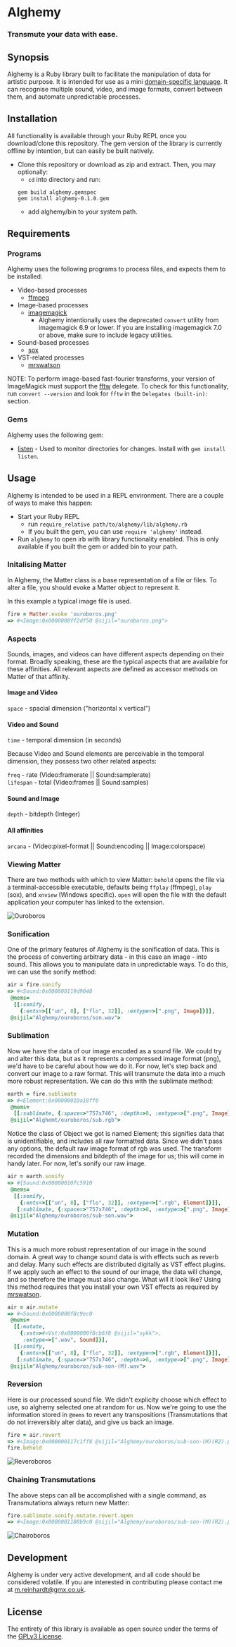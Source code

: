 # Alghemy
### Transmute your data with ease.

## Synopsis

Alghemy is a Ruby library built to facilitate the manipulation of data for artistic purpose.
It is intended for use as a mini [domain-specific language](https://en.wikipedia.org/wiki/Domain-specific_language).
It can recognise multiple sound, video, and image formats, convert between them, and automate unpredictable processes.


## Installation

All functionality is available through your Ruby REPL once you download/clone this repository.
The gem version of the library is currently offline by intention, but can easily be built natively.

- Clone this repository or download as zip and extract. Then, you may optionally:
   - `cd` into directory and run:
   ```
   gem build alghemy.gemspec
   gem install alghemy-0.1.0.gem
   ```
   - add alghemy/bin to your system path.


## Requirements

### Programs

Alghemy uses the following programs to process files, and expects them to be installed:

- Video-based processes
  - [ffmpeg](https://ffmpeg.org)
- Image-based processes
  - [imagemagick](www.imagemagick.org/script/index.php)
    - Alghemy intentionally uses the deprecated `convert` utility from imagemagick 6.9 or lower.
    If you are installing imagemagick 7.0 or above, make sure to include legacy utilities.
- Sound-based processes
  - [sox](sox.sourceforge.net)
- VST-related processes
  - [mrswatson](https://github.com/teragonaudio/MrsWatson)

NOTE: To perform image-based fast-fourier transforms, your version of ImageMagick must support the [fftw](www.fftw.org) delegate.
To check for this functionality, run `convert --version` and look for `fftw` in the `Delegates (built-in):` section.

### Gems

Alghemy uses the following gem:

- [listen](https://github.com/guard/listen) \- Used to monitor directories for changes.
Install with `gem install listen`.


## Usage

Alghemy is intended to be used in a REPL environment. There are a couple of ways to make this happen:
- Start your Ruby REPL
  - run `require_relative path/to/alghemy/lib/alghemy.rb`
  - If you built the gem, you can use `require 'alghemy'` instead.
- Run `alghemy` to open irb with library functionality enabled.
  This is only available if you built the gem or added bin to your path.


### Initalising Matter
In Alghemy, the Matter class is a base representation of a file or files.
To alter a file, you should evoke a Matter object to represent it.

In this example a typical image file is used.
```ruby
fire = Matter.evoke 'ouroboros.png'
=> #<Image:0x0000000ff2df50 @sijil="ouroboros.png">
```

### Aspects

Sounds, images, and videos can have different aspects depending on their format.
Broadly speaking, these are the typical aspects that are available for these affinities. All relevant aspects are defined as accessor methods on Matter of that affinity.

#### Image and Video
`space` - spacial dimension ("horizontal x vertical")

#### Video and Sound
`time` - temporal dimension (in seconds)

Because Video and Sound elements are perceivable in the temporal dimension,
they possess two other related aspects:

`freq` - rate (Video:framerate || Sound:samplerate)  
`lifespan` - total (Video:frames || Sound:samples)

#### Sound and Image
`depth` - bitdepth (Integer)

#### All affinities
`arcana` - (Video:pixel-format || Sound:encoding || Image:colorspace)

### Viewing Matter
There are two methods with which to view Matter: `behold` opens the file via a terminal-accessible executable, defaults being `ffplay` (ffmpeg), `play` (sox), and `xnview` (Windows specific).  `open` will open the file with the default application your computer has linked to the extension.

![Ouroboros](example/example_01.jpg)


### Sonification
One of the primary features of Alghemy is the sonification of data. This is the process of converting arbitrary data - in this case an image - into sound. This allows you to manipulate data in unpredictable ways. To do this, we can use the sonify method:
```ruby
air = fire.sonify
=> #<Sound:0x000000119d9048
 @mems=
  [[:sonify,
    {:ents=>[["un", 8], ["flo", 32]], :extype=>[".png", Image]}]],
 @sijil="Alghemy/ouroboros/son.wav">
```

### Sublimation
Now we have the data of our image encoded as a sound file. We could try and alter this data, but as it represents a compressed image format (png), we'd have to be careful about how we do it. For now, let's step back and convert our image to a raw format. This will transmute the data into a much more robust representation. We can do this with the sublimate method:
```ruby
earth = fire.sublimate
=> #<Element:0x00000010a18ff0
 @mems=
  [[:sublimate, {:space=>"757x746", :depth=>8, :extype=>[".png", Image]}]],
 @sijil="Alghemt/ouroboros/sub.rgb">
```

Notice the class of Object we got is named Element; this signifies data that is unidentifiable, and includes all raw formatted data. Since we didn't pass any options, the default raw image format of rgb was used. The transform recorded the dimensions and bitdepth of the image for us; this will come in handy later.  For now, let's sonify our raw image.
```ruby
air = earth.sonify
=> #{Sound:0x000000107c5910
 @mems=
  [[:sonify,
    {:ents=>[["un", 8], ["flo", 32]], :extype=>[".rgb", Element]}]],
   [:sublimate, {:space=>"757x746", :depth=>8, :extype=>[".png", Image]}]],
 @sijil="Alghemy/ouroboros/sub-son.wav">
```

### Mutation
This is a much more robust representation of our image in the sound domain. A great way to change sound data is with effects such as reverb and delay.  Many such effects are distributed digitally as VST effect plugins. If we apply such an effect to the sound of our image, the data will change, and so therefore the image must also change. What will it look like? Using this method requires that you install your own VST effects as required by [mrswatson](https://github.com/teragonaudio/MrsWatson).
```ruby
air = air.mutate
=> #<Sound:0x0000000f8c9ec0
 @mems=
  [[:mutate,
    {:vst=>#<Vst:0x0000000f8cb6f8 @sijil="sykk">,
     :extype=>[".wav", Sound]}],
  [[:sonify,
    {:ents=>[["un", 8], ["flo", 32]], :extype=>[".rgb", Element]}]],
   [:sublimate, {:space=>"757x746", :depth=>8, :extype=>[".png", Image]}]],
 @sijil="Alghemy/ouroboros/sub-son-(M).wav">
```

### Reversion
Here is our processed sound file. We didn't explicity choose which effect to use, so alghemy selected one at random for us. Now we're going to use the information stored in `@mems` to revert any transpositions (Transmutations that do not irreversibly alter data), and give us back an image.
```ruby
fire = air.revert
=> #<Image:0x000000117c1ff8 @sijil="Alghemy/ouroboros/sub-son-(M)(R2).png">
fire.behold
```
![Reveroboros](example/example_02.jpg)


### Chaining Transmutations
The above steps can all be accomplished with a single command, as Transmutations always return new Matter:
```ruby
fire.sublimate.sonify.mutate.revert.open
=> #<Image:0x0000001188b9c0 @sijil="Alghemy/ouroboros/sub-son-(M)(R2).png">
```
![Chairoboros](example/example_03.jpg)


## Development

Alghemy is under very active development, and all code should be considered volatile. If you are interested in contributing please contact me at m.reinhardt@gmx.co.uk.

## License

The entirety of this library is available as open source under the terms of the [GPLv3 License](https://www.gnu.org/licenses/gpl.html).
